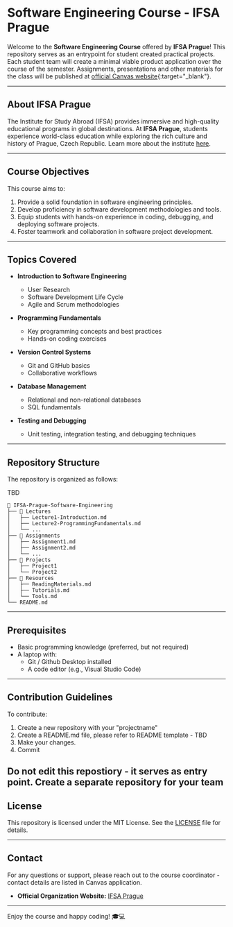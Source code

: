# Software Engineering Course - IFSA Prague

Welcome to the **Software Engineering Course** offered by **IFSA Prague**! This repository serves as an entrypoint for student created practical projects. Each student team will create a minimal viable product application over the course of the semester. Assignments, presentations and other materials for the class will be published at [official Canvas website](https://canvas.instructure.com/courses/10987072){:target="_blank"}. 

---

## About IFSA Prague

The Institute for Study Abroad (IFSA) provides immersive and high-quality educational programs in global destinations. At **IFSA Prague**, students experience world-class education while exploring the rich culture and history of Prague, Czech Republic. Learn more about the institute [here](https://ifsa-butler.org/programs/ifsa-study-in-prague/).

---

## Course Objectives

This course aims to:

1. Provide a solid foundation in software engineering principles.
2. Develop proficiency in software development methodologies and tools.
3. Equip students with hands-on experience in coding, debugging, and deploying software projects.
4. Foster teamwork and collaboration in software project development.

---

## Topics Covered

- **Introduction to Software Engineering**
  - User Research 
  - Software Development Life Cycle
  - Agile and Scrum methodologies

- **Programming Fundamentals**
  - Key programming concepts and best practices
  - Hands-on coding exercises

- **Version Control Systems**
  - Git and GitHub basics
  - Collaborative workflows

- **Database Management**
  - Relational and non-relational databases
  - SQL fundamentals

- **Testing and Debugging**
  - Unit testing, integration testing, and debugging techniques

---

## Repository Structure

The repository is organized as follows:

TBD 
```
📁 IFSA-Prague-Software-Engineering
├── 📂 Lectures
│   ├── Lecture1-Introduction.md
│   ├── Lecture2-ProgrammingFundamentals.md
│   └── ...
├── 📂 Assignments
│   ├── Assignment1.md
│   ├── Assignment2.md
│   └── ...
├── 📂 Projects
│   ├── Project1
│   └── Project2
├── 📂 Resources
│   ├── ReadingMaterials.md
│   ├── Tutorials.md
│   └── Tools.md
└── README.md
```

---
<!-- 
## How to Use this Repository

1. **Clone the repository:**

   ```bash
   git clone https://github.com/YourUsername/IFSA-Prague-Software-Engineering.git
   ```

2. **Navigate through folders** to access lecture notes, assignments, and project details.

3. **Contribute** by submitting pull requests for any enhancements or additional materials.

---
-->

## Prerequisites

- Basic programming knowledge (preferred, but not required)
- A laptop with:
  - Git / Github Desktop installed
  - A code editor (e.g., Visual Studio Code)

---

## Contribution Guidelines

To contribute:

1. Create a new repository with your "projectname"
2. Create a README.md file, please refer to README template - TBD
3. Make your changes.
4. Commit

Do not edit this repostiory - it serves as entry point. Create a separate repository for your team
---

## License

This repository is licensed under the MIT License. See the [LICENSE](LICENSE) file for details.

---

## Contact

For any questions or support, please reach out to the course coordinator - contact details are listed in Canvas application. 

- **Official Organization Website:** [IFSA Prague](https://ifsa-butler.org/programs/ifsa-study-in-prague/)

---

Enjoy the course and happy coding! 🎓💻

